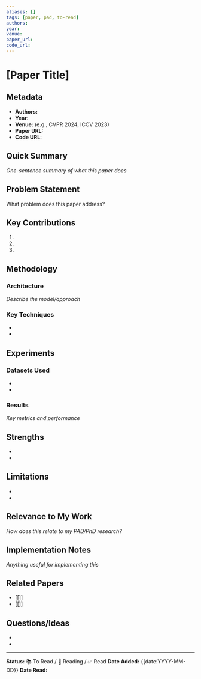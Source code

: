 ```yaml
---
aliases: []
tags: [paper, pad, to-read]
authors: 
year: 
venue: 
paper_url: 
code_url: 
---
```


# [Paper Title]

## Metadata
- **Authors:** 
- **Year:** 
- **Venue:** (e.g., CVPR 2024, ICCV 2023)
- **Paper URL:** 
- **Code URL:** 

## Quick Summary
*One-sentence summary of what this paper does*


## Problem Statement
What problem does this paper address?


## Key Contributions
1. 
2. 
3. 

## Methodology
### Architecture
*Describe the model/approach*


### Key Techniques
- 
- 

## Experiments
### Datasets Used
- 
- 

### Results
*Key metrics and performance*


## Strengths
- 
- 

## Limitations
- 
- 

## Relevance to My Work
*How does this relate to my PAD/PhD research?*


## Implementation Notes
*Anything useful for implementing this*


## Related Papers
- [[]]
- [[]]

## Questions/Ideas
- 
- 

---
**Status:** 📚 To Read / 📖 Reading / ✅ Read
**Date Added:** {{date:YYYY-MM-DD}}
**Date Read:** 
